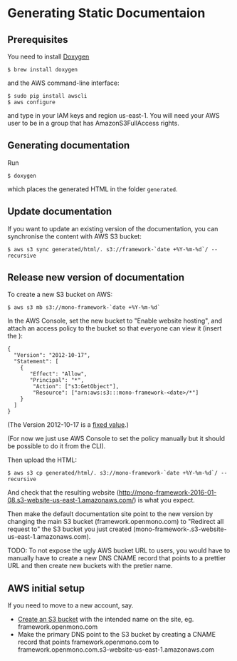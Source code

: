 # Generating Static Documentaion

## Prerequisites

You need to install [Doxygen](http://www.stack.nl/~dimitri/doxygen/)
```
$ brew install doxygen
```
and the AWS command-line interface:
```
$ sudo pip install awscli
$ aws configure
```
and type in your IAM keys and region us-east-1.  You will need your AWS user
to be in a group that has AmazonS3FullAccess rights.

## Generating documentation

Run
```
$ doxygen
```
which places the generated HTML in the folder `generated`.

## Update documentation

If you want to update an existing version of the documentation, you can
synchronise the content with AWS S3 bucket:
```
$ aws s3 sync generated/html/. s3://framework-`date +%Y-%m-%d`/ --recursive
```

## Release new version of documentation

To create a new S3 bucket on AWS:
```
$ aws s3 mb s3://mono-framework-`date +%Y-%m-%d`
```

In the AWS Console, set the new bucket to "Enable website hosting", and
attach an access policy to the bucket so that everyone can view it
(insert the <date>):
```
{
  "Version": "2012-10-17",
  "Statement": [
    {
       "Effect": "Allow",
       "Principal": "*",
        "Action": ["s3:GetObject"],
        "Resource": ["arn:aws:s3:::mono-framework-<date>/*"]
    }
  ]
}
```
(The Version 2012-10-17 is a [fixed value](http://docs.aws.amazon.com/IAM/latest/UserGuide/reference_policies_variables.html).)

(For now we just use AWS Console to set the policy manually but it should
be possible to do it from the CLI).

Then upload the HTML:
```
$ aws s3 cp generated/html/. s3://mono-framework-`date +%Y-%m-%d`/ --recursive
```
And check that the resulting website (http://mono-framework-2016-01-08.s3-website-us-east-1.amazonaws.com/)
is what you expect.

Then make the default documentation site point to the new version by changing
the main S3 bucket (framework.openmono.com) to "Redirect all request to" the
S3 bucket you just created (mono-framework-<data>.s3-website-us-east-1.amazonaws.com).

TODO: To not expose the ugly AWS bucket URL to users, you would have to manually have to create
a new DNS CNAME record that points to a prettier URL and then create new buckets
with the pretier name.

## AWS initial setup

If you need to move to a new account, say.

- [Create an S3 bucket](http://docs.aws.amazon.com/cli/latest/userguide/using-s3-commands.html)
  with the intended name on the site, eg. framework.openmono.com
- Make the primary DNS point to the S3 bucket by creating a CNAME record
  that points framework.openmono.com to framework.openmono.com.s3-website-us-east-1.amazonaws.com


